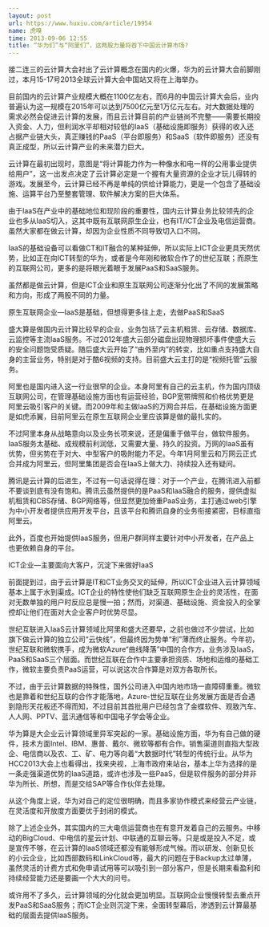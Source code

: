 ```yaml
---
layout: post
url: https://www.huxiu.com/article/19954
name: 虎嗅
time: 2013-09-06 12:55
title: “华为们”与“阿里们”，这两股力量将吞下中国云计算市场?
---
```

接二连三的云计算大会衬出了云计算概念在国内的火爆，华为的云计算大会前脚刚过，本月15-17号2013全球云计算大会中国站又将在上海举办。

目前国内的云计算产业规模大概在1100亿左右，而6月的中国云计算大会后，业内普遍认为这一规模在2015年可以达到7500亿元至1万亿元左右。对大数据处理的需求必然会促进云计算的发展，而且云计算目前的产业链尚不完整——需要长期投入资金、人力，但利润水平却相对较低的IaaS（基础设施即服务）获得的收入还占据产业链大头，真正赚钱的PaaS（平台即服务）和SaaS（软件即服务）还没有真正成型，所以云计算产业的未来潜力巨大。

云计算在最初出现时，意图是“将计算能力作为一种像水和电一样的公用事业提供给用户”，这一出发点决定了云计算必定是一个握有大量资源的企业才玩儿得转的游戏。发展至今，云计算已经不再是单纯的供给计算能力，更是一个包含了基础设施、运算平台乃至整套管理、软件解决方案的巨大体系。

由于IaaS在产业中的基础地位和现阶段的重要性，国内云计算业务比较领先的企业也多从IaaS切入，这其中既有互联网原生企业，也有IT/ICT企业及电信运营商。虽然大家都在做云计算，却因为企业性质不同导致切入口不同。

IaaS的基础设备可以看做CT和IT融合的某种延伸，所以实际上ICT企业更具天然优势，比如正在向ICT转型的华为，或者是今年刚和微软合作了的世纪互联；而原生的互联网公司，更多的是将眼光着眼于发展PaaS和SaaS服务。

虽然都是做云计算，但是ICT企业和原生互联网公司逐渐分化出了不同的发展策略和方向，形成了两股不同的力量。

原生互联网企业—IaaS是基础，但想得更多往上走，去做PaaS和SaaS

盛大算是做国内云计算比较早的企业，业务包括了云主机租赁、云存储、数据库、云监控等主流IaaS服务。不过2012年盛大云部分磁盘出现物理损坏事件使盛大云的安全问题饱受质疑。随后盛大云开始了“由外至内”的转变，比如重点支持盛大自身的主营业务，特别是对于酷6视频的支持。目前盛大云主打的是“视频托管”云服务。

阿里也是国内进入这一行业很早的企业。本身阿里有自己的云主机，作为国内顶级互联网公司，在管理基础设施方面也有运营经验，BGP宽带牌照和价格优势更是阿里云吸引客户的关键。而2009年和主做IaaS的万网合并后，在基础设施方面更是如虎添翼，目前阿里云在原生互联网企业里应该算是做的最扎实的。

不过阿里本身从战略意向以及业务长项来说，还是偏重于做平台，做软件服务。IaaS服务太基础、成规模前利润低，又需要大量、持久的投资。万网的IaaS虽有优势，但劣势在于对大、中型客户的吸附能力不足。今年1月阿里云和万网云正式合并成为阿里云，但阿里集团是否会在IaaS上做大力、持续投入还有疑问。

腾讯是云计算的后进生，不过有一句话说得在理：对于一个产业，在腾讯进入前都不要谈到底有没有饱和。腾讯云虽然提供的是PaaS和IaaS融合的服务，提供虚拟机租赁和CBS存储、BGP网络等，但显然更加倚重PaaS业务，主打通过web引擎为中小开发者提供应用开发平台，且该平台和腾讯自身的业务衔接紧密，目标直指阿里云。

此外，百度也开始提供IaaS服务，但用户群同样主要针对中小开发者，在产品上也更依赖自身的平台。

ICT企业—主要面向大客户，沉淀下来做好IaaS

前面提到过，由于云计算是IT和CT业务交叉的延伸，所以ICT企业进入云计算领域基本上属于水到渠成。ICT企业的特性使他们缺乏互联网原生企业的灵活性，在面对无数单独的用户时反应总是慢一拍；然而，对渠道、基础设施、资金投入的全掌控却让他们在面对大企业客户时优势尽显。

世纪互联进入IaaS云计算领域比阿里和盛大还要早，之前也做过不少尝试，比如旗下做云计算的独立公司“云快线”，但最终因为势单“利”薄而终止服务。今年初，世纪互联和微软携手，成为微软Azure“曲线降落”中国的合作方，业务涉及IaaS，PaaS和SaaS三个层面。而世纪互联在合作中主要承担资质、场地和运维的基础工作，微软主要负责PaaS运营，可以说这次合作算是对双方各取所长。

不过，由于云计算数据的特殊性，国外公司进入中国内地市场一直障碍重重。微软也是靠着和世纪互联的合作才能落地，Azure-世纪互联在业务发展方面是否会遇到隐形天花板还不得而知，不过目前其首批用户已经包含了金蝶软件、观致汽车、人人网、PPTV、蓝汛通信等和中国电子学会等企业。

华为算是大企业云计算领域里异军突起的一家。基础设施方面，华为有自己做的硬件，技术方面Intel、IBM、惠普、戴尔、微软等都有合作。销售渠道则直指大型政企、电信商以及农、工、矿、电力等向着“大数据时代”转型的传统行业。从华为HCC2013大会上也看得出，找来央视，上海市政府来站台，基本上华为选择的是一条走强渠道优势的IaaS道路，或许也涉及一些PaaS，但是软件服务的部分并非华为所长、所想，而是交给SAP等合作伙伴去处理。

从这个角度上说，华为对自己的定位很明确，而且多家协作模式来经营云产业链，在灵活度和开放度方面要优于封闭的模式。

除了上述企业外，其实国内的三大电信运营商也在有意开发着自己的云服务。中移动的BigCloud、中电信的星云计划、中联通的互聊云等。只是或是投入不足，或是宣传不够，在云计算的IaaS领域还都没有能够形成气候。而以研发、创新见长的小云企业，比如西部数码和LinkCloud等，最大的问题在于Backup太过单薄，虽然灵活的计费方式和免申请试用等可以吸引到一部分客户，但是长期来看盈利和持续经营能力还是要画一个大大的问号。

或许用不了多久，云计算领域的分化就会更加明显。互联网企业慢慢转型去重点开发PaaS和SaaS服务；而ICT企业则沉淀下来，全面转型幕后，渗透到云计算最基础的层面去提供IaaS服务。

